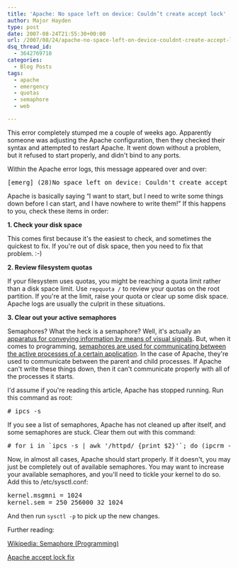 ```yaml
---
title: 'Apache: No space left on device: Couldn’t create accept lock'
author: Major Hayden
type: post
date: 2007-08-24T21:55:30+00:00
url: /2007/08/24/apache-no-space-left-on-device-couldnt-create-accept-lock/
dsq_thread_id:
  - 3642769718
categories:
  - Blog Posts
tags:
  - apache
  - emergency
  - quotas
  - semaphore
  - web

---
```

This error completely stumped me a couple of weeks ago. Apparently someone was adjusting the Apache configuration, then they checked their syntax and attempted to restart Apache. It went down without a problem, but it refused to start properly, and didn't bind to any ports.

Within the Apache error logs, this message appeared over and over:

<pre lang="html">[emerg] (28)No space left on device: Couldn't create accept lock</pre>

Apache is basically saying &#8220;I want to start, but I need to write some things down before I can start, and I have nowhere to write them!&#8221; If this happens to you, check these items in order:

**1. Check your disk space**

This comes first because it's the easiest to check, and sometimes the quickest to fix. If you're out of disk space, then you need to fix that problem. :-)

**2. Review filesystem quotas**

If your filesystem uses quotas, you might be reaching a quota limit rather than a disk space limit. Use `repquota /` to review your quotas on the root partition. If you're at the limit, raise your quota or clear up some disk space. Apache logs are usually the culprit in these situations.

**3. Clear out your active semaphores**

Semaphores? What the heck is a semaphore? Well, it's actually an [apparatus for conveying information by means of visual signals][1]. But, when it comes to programming, [semaphores are used for communicating between the active processes of a certain application][2]. In the case of Apache, they're used to communicate between the parent and child processes. If Apache can't write these things down, then it can't communicate properly with all of the processes it starts.

I'd assume if you're reading this article, Apache has stopped running. Run this command as root:

<pre lang="html"># ipcs -s</pre>

If you see a list of semaphores, Apache has not cleaned up after itself, and some semaphores are stuck. Clear them out with this command:

<pre lang="html"># for i in `ipcs -s | awk '/httpd/ {print $2}'`; do (ipcrm -s $i); done</pre>

Now, in almost all cases, Apache should start properly. If it doesn't, you may just be completely out of available semaphores. You may want to increase your available semaphores, and you'll need to tickle your kernel to do so. Add this to /etc/sysctl.conf:

<pre lang="html">kernel.msgmni = 1024
kernel.sem = 250 256000 32 1024</pre>

And then run `sysctl -p` to pick up the new changes.

Further reading:

[Wikipedia: Semaphore (Programming)][2]

[Apache accept lock fix][3]

 [1]: http://en.wikipedia.org/wiki/Semaphore
 [2]: http://en.wikipedia.org/wiki/Semaphore_%28programming%29
 [3]: http://www.webpipe.net/howto/Apache_accept_lock_fix
